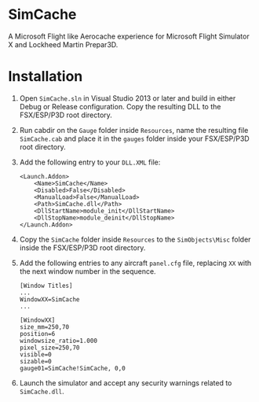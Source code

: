 # SimCache
A Microsoft Flight like Aerocache experience for Microsoft Flight Simulator X and Lockheed Martin Prepar3D.

# Installation
1. Open `SimCache.sln` in Visual Studio 2013 or later and build in either Debug or Release configuration. Copy the resulting DLL to the FSX/ESP/P3D root directory.
2. Run cabdir on the `Gauge` folder inside `Resources`, name the resulting file `SimCache.cab` and place it in the `gauges` folder inside your FSX/ESP/P3D root directory.
3. Add the following entry to your `DLL.XML` file:

    ```
    <Launch.Addon>
        <Name>SimCache</Name>
        <Disabled>False</Disabled>
        <ManualLoad>False</ManualLoad>
        <Path>SimCache.dll</Path>
        <DllStartName>module_init</DllStartName>
        <DllStopName>module_deinit</DllStopName>
    </Launch.Addon>
    ```
    
4. Copy the `SimCache` folder inside `Resources` to the `SimObjects\Misc` folder inside the FSX/ESP/P3D root directory.
5. Add the following entries to any aircraft `panel.cfg` file, replacing `XX` with the next window number in the sequence.

    ```
    [Window Titles]
    ...
    WindowXX=SimCache
    ...

    [WindowXX]
    size_mm=250,70
    position=6
    windowsize_ratio=1.000
    pixel_size=250,70
    visible=0
    sizable=0
    gauge01=SimCache!SimCache, 0,0
    ```

6. Launch the simulator and accept any security warnings related to `SimCache.dll`.
